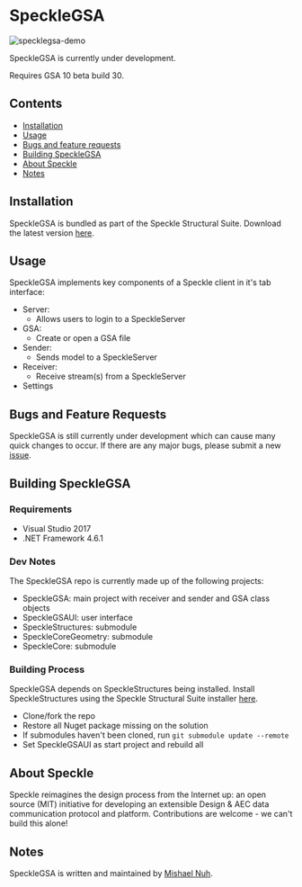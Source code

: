 # SpeckleGSA
![specklegsa-demo](https://gitlab.arup.com/speckle/SpeckleGSA/raw/b6be19d9e463f0aac00d4688e39084368ef8ecda/readme/demo.gif)

SpeckleGSA is currently under development.

Requires GSA 10 beta build 30.

## Contents

- [Installation](#installation)
- [Usage](#usage)
- [Bugs and feature requests](#bugs-and-feature-requests)
- [Building SpeckleGSA](#building-specklegsa)
- [About Speckle](#about-speckle)
- [Notes](#notes)

## Installation

SpeckleGSA is bundled as part of the Speckle Structural Suite. Download the latest version [here](https://gitlab.arup.com/speckle/specklestructuralsuite-installer/releases).

## Usage
SpeckleGSA implements key components of a Speckle client in it's tab interface:
- Server:
    - Allows users to login to a SpeckleServer
- GSA:
    - Create or open a GSA file
- Sender:
    - Sends model to a SpeckleServer
- Receiver:
    - Receive stream(s) from a SpeckleServer
- Settings

## Bugs and Feature Requests

SpeckleGSA is still currently under development which can cause many quick changes to occur. If there are any major bugs, please submit a new [issue](https://gitlab.arup.com/speckle/SpeckleGSA/issues).

## Building SpeckleGSA

### Requirements

- Visual Studio 2017
- .NET Framework 4.6.1

### Dev Notes

The SpeckleGSA repo is currently made up of the following projects:
- SpeckleGSA: main project with receiver and sender and GSA class objects
- SpeckleGSAUI: user interface
- SpeckleStructures: submodule
- SpeckleCoreGeometry: submodule
- SpeckleCore: submodule

### Building Process

SpeckleGSA depends on SpeckleStructures being installed. Install SpeckleStructures using the Speckle Structural Suite installer [here](https://gitlab.arup.com/speckle/specklestructuralsuite-installer/-/jobs/artifacts/master/raw/SpeckleStructuralSuite.exe?job=build).

- Clone/fork the repo
- Restore all Nuget package missing on the solution
- If submodules haven't been cloned, run `git submodule update --remote`
- Set SpeckleGSAUI as start project and rebuild all

## About Speckle

Speckle reimagines the design process from the Internet up: an open source (MIT) initiative for developing an extensible Design & AEC data communication protocol and platform. Contributions are welcome - we can't build this alone!

## Notes

SpeckleGSA is written and maintained by [Mishael Nuh](https://gitlab.arup.com/Mishael.Nuh).